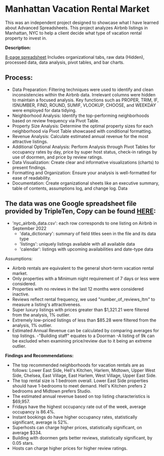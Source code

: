 # Manhattan Vacation Rental Market 

This was an independent project designed to showcase what I have learned about Advanced Spreadsheets. This project analyzes Airbnb listings in Manhattan, NYC to help a client decide what type of vacation rental property to invest in.

**Description:**

[8-page spreadsheet](https://docs.google.com/spreadsheets/d/1WDoB2zXPS-7MgIK0kv7MgObjQP7JtJ-4YFrD4LkzLtM/edit?gid=1647054102#gid=1647054102)
Includes organizational tabs, raw data (Hidden), processed data, data analysis, pivot tables, and bar charts.

## Process:

- Data Preparation: Filtering techniques were used to identify and clean inconsistencies within the Airbnb data. Irrelevant columns were hidden to maintain a focused analysis. Key functions such as PROPER, TRIM, IF, ISNUMBER, FIND, ROUND, SUMIF, VLOOKUP, CHOOSE, and WEEKDAY were employed for data tidying.
- Neighborhood Analysis: Identify the top-performing neighborhoods based on review frequency via Pivot Table.
- Property Size Analysis: Determine the optimal property sizes for each neighborhood via Pivot Table showcased with conditional formatting.
- Revenue Analysis: Calculate estimated annual revenue for the most attractive listings.
- Additional Optional Analysis: Perform Analysis through Pivot Tables for occupancy rates by day, price by super host status, check-in ratings by use of doormen, and price by review ratings.
- Data Visualization: Create clear and informative visualizations (charts) to present findings.
- Formatting and Organization: Ensure your analysis is well-formatted for ease of readability.
- Documentation: Create organizational sheets like an executive summary, table of contents, assumptions log, and change log.
Data

## The data was one Google spreadsheet file provided by TripleTen, Copy can be found [HERE](https://docs.google.com/spreadsheets/d/1qnIQF6Xd1kpYLQSrM7_OyX9jI0UzP3q_6xkQ4fu8Qx0/edit?usp=sharing):

- 'nyc_airbnb_data.csv': each row corresponds to one listing on Airbnb in September 2022
  - 'data_dictionary': summary of field titles seen in the file and its data type
  - 'listings': uniquely listings available with all available data
  - 'calendar': listings with upcoming availabilities and date-type data
  
Assumptions:

- Airbnb rentals are equivalent to the general short-term vacation rental market. 
- Only properties with a Minimum night requirement of 7 days or less were considered. 
- Properties with no reviews in the last 12 months were considered inactive. 
- Reviews reflect rental frequency, we used "number_of_reviews_ltm" to measure a listing's attractiveness. 
- Super luxury listings with prices greater than $1,321.21 were filtered from the analysis, 1% outlier. 
- Extremely low-priced listings of less than $85.28 were filtered from the analysis, 1% outlier. 
- Estimated Annual Revenue can be calculated by comparing averages for top listings. 
-"Building staff" equates to a Doorman -A listing of 9k can be excluded when examining price/review due to it being an extreme outlier.

**Findings and Recommendations:**

- The top recommended neighborhoods for vacation rentals are as follows: Lower East Side, Hell's Kitchen, Harlem, Midtown, Upper West Side, Chelsea, East Village, East Harlem, West Village, Upper East Side.
- The top rental size is 1 bedroom overall. Lower East Side properties should have 1-bedrooms to meet demand. Hell's Kitchen prefers 2 bedrooms and Midtown prefers Studio.
- The estimated annual revenue based on top listing characteristics is $69,957.
- Fridays have the highest occupancy rate out of the week, average occupancy is 86.4%.
- Instant bookings do have higher occupancy rates, statistically significant, average is 52%.
- Superhosts can charge higher prices, statistically significant, on average $334.
- Building with doormen gets better reviews, statistically significant, by 0.05 stars.
- Hosts can charge higher prices for higher review ratings.
